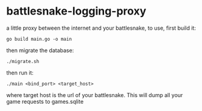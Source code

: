 # battlesnake-logging-proxy

a little proxy between the internet and your battlesnake, to use, first build it:

```
go build main.go -o main
```

then migrate the database:

```
./migrate.sh
```

then run it:

`./main <bind_port> <target_host>`

where target host is the url of your battlesnake. This will dump all your game requests to games.sqlite

